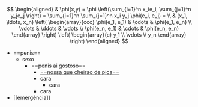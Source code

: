 ---
---

$$   \begin{aligned}     & \phi(x,y) = \phi \left(\sum_{i=1}^n x_ie_i, \sum_{j=1}^n y_je_j \right)     = \sum_{i=1}^n \sum_{j=1}^n x_i y_j \phi(e_i, e_j) = \\     & (x_1, \ldots, x_n) \left( \begin{array}{ccc}         \phi(e_1, e_1) & \cdots & \phi(e_1, e_n) \\         \vdots & \ddots & \vdots \\         \phi(e_n, e_1) & \cdots & \phi(e_n, e_n)       \end{array} \right)     \left( \begin{array}{c}         y_1 \\         \vdots \\         y_n       \end{array} \right)   \end{aligned}   $$

- ==penis==
	- sexo
		- ==penis ai gostoso==
			- [==nossa que cheirao de pica==](test.com)
			- cara
				- cara
			- cara
- [[emergência]]